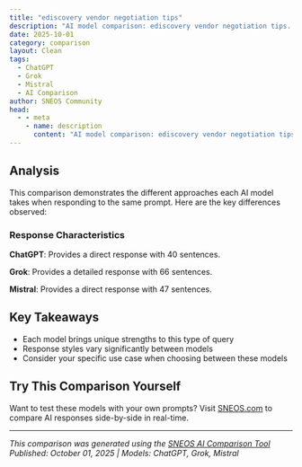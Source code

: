 ```yaml
---
title: "ediscovery vendor negotiation tips"
description: "AI model comparison: ediscovery vendor negotiation tips..."
date: 2025-10-01
category: comparison
layout: Clean
tags:
  - ChatGPT
  - Grok
  - Mistral
  - AI Comparison
author: SNEOS Community
head:
  - - meta
    - name: description
      content: "AI model comparison: ediscovery vendor negotiation tips..."
---
```


<ChatComparison
  title="ediscovery vendor negotiation tips"
  prompt="ediscovery vendor negotiation tips"
  :responses='{
    "ChatGPT": "Certainly! Here are some effective tips for negotiating with eDiscovery vendors:\n\n### 1. **Understand Your Needs Thoroughly**\n   - Clearly define the scope of your project, including expected data volume, complexity, timeline, and required features.\n   - Identify must-have vs. nice-to-have services to prioritize during negotiation.\n\n### 2. **Do Market Research**\n   - Get quotes from multiple vendors to understand pricing benchmarks.\n   - Research each vendor\u2019s reputation, reliability, and technology capabilities.\n\n### 3. **Ask for Detailed Pricing Breakdown**\n   - Request a transparent breakdown of all costs: storage, processing, review, hosting, exports, and user fees.\n   - Clarify any potential hidden or extra fees.\n\n### 4. **Negotiate Pricing Models**\n   - Explore different pricing models: flat fees, per GB/TB, per document, or per user licenses.\n   - Negotiate for volume discounts, especially if expecting large data sets.\n   - Seek flexible pricing options for uncertain or fluctuating data volumes.\n\n### 5. **Leverage Data Control and Security**\n   - Confirm security protocols and data residency compliance.\n   - Negotiate terms to ensure you retain control over your data and can export it easily.\n\n### 6. **Request a Pilot or Trial Period**\n   - Ask for a limited pilot project or trial at a reduced rate to assess the platform and service quality.\n   - Use the pilot as leverage if you encounter issues or want to negotiate better terms.\n\n### 7. **Discuss Service Level Agreements (SLAs)**\n   - Ensure SLAs cover uptime, support response times, and data processing speeds.\n   - Include penalties or exit options if SLAs are not met.\n\n### 8. **Negotiate Contract Terms**\n   - Aim for shorter contract terms with renewal flexibility to avoid long-term lock-ins.\n   - Seek clearly defined termination clauses and data return/deletion policies.\n\n### 9. **Bundle Services**\n   - Consider bundling related services (processing, hosting, review tools) for cost savings.\n   - Negotiate add-ons or upgrades at reduced rates.\n\n### 10. **Utilize Your Leverage**\n   - If you\u2019re a large or repeat customer, leverage that for volume discounts or preferential treatment.\n   - Highlight competitive offers from other vendors to push for better pricing.\n\n### 11. **Clarify Support and Training**\n   - Ensure adequate training, onboarding, and technical support are included or available at reasonable rates.\n   - Negotiate inclusion of support hours in the base price.\n\n### 12. **Document Everything**\n   - Get all negotiated terms clearly documented in writing.\n   - Review contract language carefully with legal counsel before signing.\n\n---\n\nWould you like help drafting specific negotiation language or questions to ask eDiscovery vendors?",
    "Grok": "Negotiating with eDiscovery vendors can be a critical process to ensure you get the best value, service, and technology for your legal or compliance needs. eDiscovery projects often involve significant costs, complex data, and tight timelines, so a strategic approach to negotiation is essential. Here are detailed tips to help you negotiate effectively with eDiscovery vendors:\n\n---\n\n### 1. Understand Your Needs and Scope\n   - **Define Your Requirements:** Before entering negotiations, clearly outline your project\u2019s scope, including data volume, types of data (emails, documents, social media, etc.), timelines, and specific functionalities (e.g., predictive coding, analytics, or review platforms).\n   - **Identify Must-Haves vs. Nice-to-Haves:** Prioritize critical features (e.g., data security, scalability) over optional ones to focus negotiations on key areas.\n   - **Anticipate Growth:** Consider future needs, such as increased data volumes or additional matters, and negotiate for scalability and flexibility in pricing or services.\n\n---\n\n### 2. Research and Benchmark Vendors\n   - **Compare Multiple Vendors:** Solicit proposals from at least 2-3 vendors to create competition and give you leverage in negotiations. Compare their pricing models, technology capabilities, and service levels.\n   - **Understand Market Rates:** Research industry benchmarks for pricing (e.g., cost per GB for processing, hosting, or review) to avoid overpaying.\n   - **Check References and Reviews:** Speak to other clients or review case studies to assess the vendor\u2019s reliability, responsiveness, and performance. Use this information to justify requests for better terms.\n\n---\n\n### 3. Focus on Pricing Transparency\n   - **Request Detailed Pricing Breakdowns:** Ask for itemized quotes that separate costs for data ingestion, processing, hosting, user licenses, analytics, and support. This helps identify areas to negotiate or potential hidden fees.\n   - **Negotiate Fixed or Capped Pricing:** For large or unpredictable projects, push for fixed-fee or capped pricing to avoid cost overruns. If this isn\u2019t possible, negotiate lower rates for overages.\n   - **Ask About Discounts:** Vendors may offer discounts for long-term contracts, bulk data, or bundling services (e.g., processing and hosting together).\n   - **Beware of Hidden Costs:** Clarify costs for data transfer, storage beyond the project timeline, or additional users. Negotiate to have these waived or minimized.\n\n---\n\n### 4. Leverage Volume and Long-Term Commitments\n   - **Use Data Volume as Leverage:** If your organization deals with large data sets, emphasize this as a reason for better pricing or added value services.\n   - **Commit to Long-Term Relationships:** If you anticipate recurring eDiscovery needs, offer a multi-year contract or exclusivity in exchange for lower rates or enhanced support.\n   - **Negotiate Volume Discounts:** For ongoing matters or multiple projects, request tiered pricing that reduces costs as data or user volumes increase.\n\n---\n\n### 5. Prioritize Service Level Agreements (SLAs)\n   - **Negotiate Clear SLAs:** Ensure the vendor commits to specific performance metrics, such as uptime guarantees, data processing speeds, and response times for support tickets.\n   - **Include Penalties for Non-Performance:** Negotiate penalties or credits if the vendor fails to meet SLA terms, such as delays in processing or system downtime.\n   - **Secure Dedicated Support:** For critical projects, request a dedicated project manager or support team at no additional cost to ensure timely communication and issue resolution.\n\n---\n\n### 6. Address Data Security and Compliance\n   - **Demand Strong Security Standards:** Given the sensitivity of eDiscovery data, ensure the vendor complies with industry standards (e.g., ISO 27001, SOC 2) and regulations like GDPR or HIPAA. Negotiate for additional security measures if needed, such as encryption or restricted access.\n   - **Negotiate Data Deletion Terms:** Clarify how and when data will be securely deleted after the project ends, and negotiate penalties for data breaches caused by vendor negligence.\n   - **Location of Data Storage:** If data residency is a concern, negotiate for storage in specific jurisdictions to comply with local laws.\n\n---\n\n### 7. Negotiate Flexibility in Contracts\n   - **Avoid Long-Term Lock-Ins:** Push for shorter contract terms or termination clauses that allow you to exit without significant penalties if the vendor underperforms.\n   - **Build in Scalability:** Negotiate terms that allow you to adjust data volumes, users, or services mid-project without steep cost increases.\n   - **Include Exit Strategies:** Ensure the contract specifies how data will be returned or migrated if you switch vendors, ideally at no or minimal cost.\n\n---\n\n### 8. Request Value-Added Services\n   - **Free Training and Support:** Ask for complimentary training sessions for your team on the vendor\u2019s platform, as well as ongoing technical support at no extra charge.\n   - **Trial Periods or Proof of Concept:** Negotiate a free or low-cost trial to test the vendor\u2019s platform before committing to a full contract.\n   - **Bundled Analytics Tools:** Many vendors offer advanced features like predictive coding or data visualization. Negotiate to include these tools in the base price rather than as add-ons.\n\n---\n\n### 9. Build a Relationship and Use Leverage\n   - **Establish Trust:** Approach negotiations as a partnership rather than a confrontation. Building rapport can lead to better terms and goodwill for future needs.\n   - **Mention Competition:** Politely mention that you\u2019re considering other vendors to encourage better offers, but avoid bluffing if you can\u2019t follow through.\n   - **Highlight Your Value as a Client:** If your organization is a large or high-profile client, emphasize the potential for repeat business or referrals to negotiate better terms.\n\n---\n\n### 10. Review and Finalize the Contract Carefully\n   - **Engage Legal Counsel:** Have your in-house counsel or an external attorney review the contract to identify unfavorable terms or risks before signing.\n   - **Negotiate Liability Caps:** Limit the vendor\u2019s ability to disclaim liability for errors or breaches, and negotiate reasonable caps on your own liability.\n   - **Document Everything:** Ensure all negotiated terms, including verbal agreements or promises, are clearly reflected in the final contract.\n\n---\n\nBy preparing thoroughly, understanding your leverage, and focusing on transparency and flexibility, you can secure favorable terms with an eDiscovery vendor. Always aim for a balance between cost savings and quality of service to ensure the vendor can meet your needs effectively. If you have a specific scenario or vendor in mind, let me know, and I can tailor these tips further!",
    "Mistral": "Negotiating with an eDiscovery vendor involves several key considerations to ensure you get the best value for your money while meeting your legal and technical requirements. Here are some tips to help you through the process:\n\n### 1. **Understand Your Needs**\n   - **Define Requirements:** Clearly outline what you need from the eDiscovery service, including data volume, types of data, compliance requirements, and any specific features or tools.\n   - **Prioritize Features:** Identify which features are must-haves versus nice-to-haves.\n\n### 2. **Research Vendors**\n   - **Market Analysis:** Conduct a thorough market analysis to identify potential vendors. Look at reviews, case studies, and industry reports.\n   - **Reputation and Experience:** Check the vendor\u0027s reputation, experience, and track record in handling similar projects.\n\n### 3. **Request for Proposal (RFP)**\n   - **Detailed RFP:** Create a detailed RFP that outlines your requirements, timelines, and evaluation criteria.\n   - **Comparative Analysis:** Use the RFP responses to compare vendors on cost, features, service levels, and other critical factors.\n\n### 4. **Cost Considerations**\n   - **Pricing Models:** Understand the vendor\u0027s pricing model (e.g., per GB, per user, per project). Ensure there are no hidden costs.\n   - **Budget Alignment:** Align the vendor\u0027s pricing with your budget. Be prepared to negotiate on price, especially if you are a long-term or high-volume client.\n\n### 5. **Service Level Agreements (SLAs)**\n   - **Performance Metrics:** Define clear performance metrics and SLAs. Ensure the vendor commits to meeting these standards.\n   - **Penalties:** Include penalties for non-compliance with SLAs to hold the vendor accountable.\n\n### 6. **Data Security and Compliance**\n   - **Security Protocols:** Ensure the vendor has robust security protocols in place to protect your data.\n   - **Compliance:** Verify that the vendor complies with relevant regulations and standards (e.g., GDPR, HIPAA).\n\n### 7. **Support and Training**\n   - **Customer Support:** Negotiate for comprehensive customer support, including 24/7 availability and dedicated account managers.\n   - **Training:** Ensure the vendor provides adequate training for your team to use the eDiscovery tools effectively.\n\n### 8. **Flexibility and Scalability**\n   - **Scalability:** Ensure the solution can scale with your needs, whether it\u0027s an increase in data volume or additional features.\n   - **Customization:** Negotiate for customization options to tailor the solution to your specific requirements.\n\n### 9. **Contract Terms**\n   - **Length of Contract:** Negotiate the length of the contract to suit your needs. Consider shorter terms if you are unsure about long-term commitment.\n   - **Termination Clauses:** Include clear termination clauses and exit strategies in case the service does not meet your expectations.\n\n### 10. **Negotiation Tactics**\n   - **Leverage Competition:** Use competing offers to negotiate better terms.\n   - **Volume Discounts:** Negotiate for volume discounts if you have a large amount of data or multiple projects.\n   - **Long-Term Commitment:** Offer a long-term commitment in exchange for better pricing or additional services.\n\n### 11. **Trial Period**\n   - **Pilot Project:** Negotiate for a pilot project or trial period to assess the vendor\u0027s capabilities before committing fully.\n\n### 12. **Post-Implementation Review**\n   - **Performance Review:** Schedule regular performance reviews to ensure the vendor continues to meet your needs and SLAs.\n   - **Feedback Loop:** Establish a feedback loop to address any issues promptly.\n\nBy following these tips, you can effectively negotiate with an eDiscovery vendor to secure a solution that meets your needs while providing good value for your investment."
  }'
  published-date="21:34"
/>

## Analysis

This comparison demonstrates the different approaches each AI model takes when responding to the same prompt. Here are the key differences observed:

### Response Characteristics

**ChatGPT**: Provides a direct response with 40 sentences. 

**Grok**: Provides a detailed response with 66 sentences. 

**Mistral**: Provides a direct response with 47 sentences. 

## Key Takeaways

- Each model brings unique strengths to this type of query
- Response styles vary significantly between models
- Consider your specific use case when choosing between these models

## Try This Comparison Yourself

Want to test these models with your own prompts? Visit [SNEOS.com](https://sneos.com) to compare AI responses side-by-side in real-time.

---

*This comparison was generated using the [SNEOS AI Comparison Tool](https://sneos.com)*
*Published: October 01, 2025 | Models: ChatGPT, Grok, Mistral*
